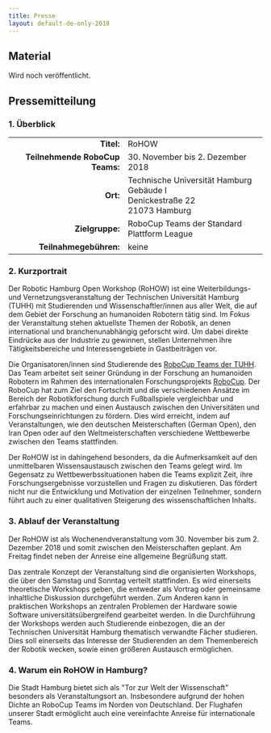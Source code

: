 ```yaml
---
title: Presse
layout: default-de-only-2018
---
```


## Material

Wird noch veröffentlicht.

## Pressemitteilung
### 1. Überblick

|                                 |                                                                                        |
| ----------:                     | :------                                                                                |
| **Titel:**                      | RoHOW                                                                                  |
| **Teilnehmende RoboCup Teams:** | 30. November bis 2. Dezember 2018                                                      |
| **Ort:**                        | Technische Universität Hamburg <br> Gebäude I <br> Denickestraße 22 <br> 21073 Hamburg |
| **Zielgruppe:**                 | RoboCup Teams der Standard Plattform League                                            |
| **Teilnahmegebühren:**          | keine                                                                                  |

### 2. Kurzportrait

Der Robotic Hamburg Open Workshop (RoHOW) ist eine Weiterbildungs- und
Vernetzungsveranstaltung der Technischen Universität Hamburg (TUHH) mit
Studierenden und Wissenschaftler/innen aus aller Welt, die auf dem Gebiet der
Forschung an humanoiden Robotern tätig sind. 
Im Fokus der Veranstaltung stehen aktuellste Themen der Robotik, an denen
international und branchenunabhängig geforscht wird. Um dabei direkte Eindrücke
aus der Industrie zu gewinnen, stellen Unternehmen ihre Tätigkeitsbereiche und
Interessengebiete in Gastbeiträgen vor.

Die Organisatoren/innen sind Studierende des [RoboCup Teams der
TUHH](https://www.hulks.de). Das Team arbeitet seit seiner Gründung in der
Forschung an humanoiden Robotern im Rahmen des internationalen
Forschungsprojekts [RoboCup](https://www.robocup.org/). 
Der RoboCup hat zum Ziel den Fortschritt und die verschiedenen Ansätze im
Bereich der Robotikforschung durch Fußballspiele vergleichbar und erfahrbar zu
machen und einen Austausch zwischen den Universitäten und
Forschungseinrichtungen zu fördern. 
Dies wird erreicht, indem auf Veranstaltungen, wie den deutschen Meisterschaften
(German Open), den Iran Open oder auf den Weltmeisterschaften verschiedene
Wettbewerbe zwischen den Teams stattfinden.

Der RoHOW ist in dahingehend besonders, da die Aufmerksamkeit auf den
unmittelbaren Wissensaustausch zwischen den Teams gelegt wird.
Im Gegensatz zu Wettbewerbssituationen haben die Teams explizit Zeit, ihre
Forschungsergebnisse vorzustellen und Fragen zu diskutieren. 
Das fördert nicht nur die Entwicklung und Motivation der einzelnen Teilnehmer,
sondern führt auch zu einer qualitativen Steigerung des wissenschaftlichen Inhalts.

### 3. Ablauf der Veranstaltung

Der RoHOW ist als Wochenendveranstaltung vom 30. November bis zum 2. Dezember 2018 
und somit zwischen den Meisterschaften geplant. Am Freitag findet neben der Anreise 
eine allgemeine Begrüßung statt.

Das zentrale Konzept der Veranstaltung sind die organisierten Workshops, die
über den Samstag und Sonntag verteilt stattfinden. Es wird einerseits
theoretische Workshops geben, die entweder als Vortrag oder gemeinsame
inhaltliche Diskussion durchgeführt werden. Zum Anderen kann in praktischen
Workshops an zentralen Problemen der Hardware sowie Software
universitätsübergreifend gearbeitet werden. In die Durchführung der Workshops
werden auch Studierende einbezogen, die an der Technischen Universität Hamburg
thematisch verwandte Fächer studieren. Dies soll einerseits das Interesse der
Studierenden an dem Themenbereich der Robotik wecken, sowie einen größeren
Austausch ermöglichen.

### 4. Warum ein RoHOW in Hamburg?

Die Stadt Hamburg bietet sich als "Tor zur Welt der Wissenschaft" besonders als
Veranstaltungsort an. Insbesondere aufgrund der hohen Dichte an RoboCup Teams im
Norden von Deutschland. Der Flughafen unserer Stadt ermöglicht auch eine
vereinfachte Anreise für internationale Teams.
